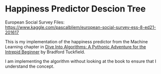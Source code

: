 # Happiness Predictor Descion Tree

European Social Survey Files: https://www.kaggle.com/pascalbliem/european-social-survey-ess-8-ed21-201617

This is my implementation of the happiness predictor from the Machine Learning chapter in [Dive Into Algorithms: A Pythonic Adventure for the Intrepid Beginner](https://nostarch.com/Dive-Into-Algorithms) by Bradford Tuckfield.

I am implementing the algorithm without looking at the book to ensure that I understand the concept.